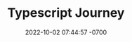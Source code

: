 ---
layout: post
title:  "Typescript Journey"
date:   2022-10-02 07:44:57 -0700
categories: Learning Typescript
---